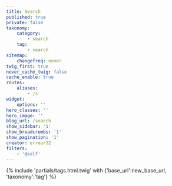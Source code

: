 ```yaml
---
title: Search
published: true
private: false
taxonomy:
    category:
        - search
    tag:
        - search
sitemap:
    changefreq: never
twig_first: true
never_cache_twig: false
cache_enable: true
routes:
    aliases:
        - /s
widget:
    options: ''
hero_classes: ''
hero_image: ''
blog_url: /search
show_sidebar: '1'
show_breadcrumbs: '1'
show_pagination: '1'
creator: erreur32
filters:
    - '@self'
---
```


{% include 'partials/tags.html.twig' with {'base_url':new_base_url, 'taxonomy':'tag'} %}